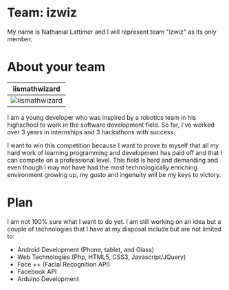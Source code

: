 Team: izwiz
================

My name is Nathanial Lattimer and I will represent team "izwiz" as its only member.

About your team
===========================

| iismathwizard
|--- 
| ![iismathwizard](https://www.iismathwizard.com/imgs/myself.jpg) | 

I am a young developer who was inspired by a robotics team in his highschool to work in the software development field. So far, I've worked over 3 years in internships and 3 hackathons with success.

I want to win this competition because I want to prove to myself that all my hard work of learning programming and development has paid off and that I can compete on a professional level. This field is hard and demanding and even though I may not have had the most technologically enriching environment growing up, my gusto and ingenuity will be my keys to victory.

Plan
=======
I am not 100% sure what I want to do yet. I am still working on an idea but a couple of technologies that I have at my disposal include but are not limited to:

* Android Development (Phone, tablet, and Glass)
* Web Technologies (Php, HTML5, CSS3, Javascript/JQuery)
* Face ++ (Facial Recognition API)
* Facebook API
* Arduino Development